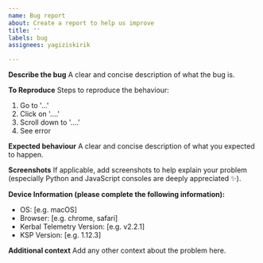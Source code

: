 ```yaml
---
name: Bug report
about: Create a report to help us improve
title: ''
labels: bug
assignees: yagiziskirik

---
```


**Describe the bug**
A clear and concise description of what the bug is.

**To Reproduce**
Steps to reproduce the behaviour:
1. Go to '...'
2. Click on '....'
3. Scroll down to '....'
4. See error

**Expected behaviour**
A clear and concise description of what you expected to happen.

**Screenshots**
If applicable, add screenshots to help explain your problem (especially Python and JavaScript consoles are deeply appreciated :sparkles:).

**Device Information (please complete the following information):**
 - OS: [e.g. macOS]
 - Browser: [e.g. chrome, safari]
 - Kerbal Telemetry Version: [e.g. v2.2.1]
 - KSP Version: [e.g. 1.12.3]

**Additional context**
Add any other context about the problem here.
